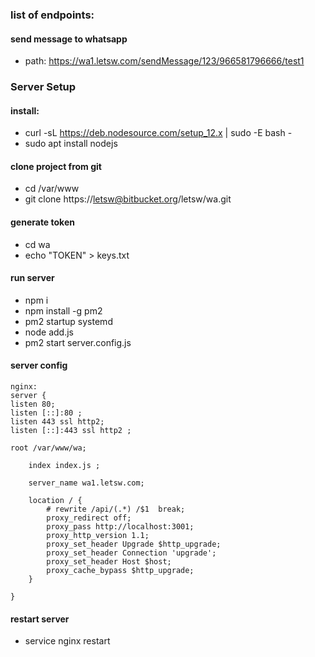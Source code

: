 ### list of endpoints:

#### send message to whatsapp

- path: https://wa1.letsw.com/sendMessage/123/966581796666/test1

### Server Setup

#### install:

- curl -sL https://deb.nodesource.com/setup_12.x | sudo -E bash -
- sudo apt install nodejs

#### clone project from git

- cd /var/www
- git clone https://letsw@bitbucket.org/letsw/wa.git

#### generate token

- cd wa
- echo "TOKEN" > keys.txt

#### run server

- npm i
- npm install -g pm2
- pm2 startup systemd
- node add.js
- pm2 start server.config.js

#### server config

```
nginx:
server {
listen 80;
listen [::]:80 ;
listen 443 ssl http2;
listen [::]:443 ssl http2 ;

root /var/www/wa;

    index index.js ;

    server_name wa1.letsw.com;

    location / {
        # rewrite /api/(.*) /$1  break;
        proxy_redirect off;
        proxy_pass http://localhost:3001;
        proxy_http_version 1.1;
        proxy_set_header Upgrade $http_upgrade;
        proxy_set_header Connection 'upgrade';
        proxy_set_header Host $host;
        proxy_cache_bypass $http_upgrade;
    }

}

```

#### restart server

- service nginx restart
